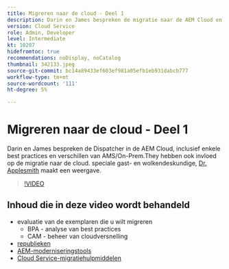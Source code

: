 ```yaml
---
title: Migreren naar de cloud - Deel 1
description: Darin en James bespreken de migratie naar de AEM Cloud en demonstreren enkele van de technieken.
version: Cloud Service
role: Admin, Developer
level: Intermediate
kt: 10207
hidefromtoc: true
recommendations: noDisplay, noCatalog
thumbnail: 342133.jpeg
source-git-commit: bc14a89433ef603ef981a05efb1eb931dabcb777
workflow-type: tm+mt
source-wordcount: '111'
ht-degree: 5%

---
```


# Migreren naar de cloud - Deel 1

Darin en James bespreken de Dispatcher in de AEM Cloud, inclusief enkele best practices en verschillen van AMS/On-Prem.They hebben ook invloed op de migratie naar de cloud. speciale gast- en wolkendeskundige, [Dr. Applesmith](https://twitter.com/DrApplesmith) maakt een weergave.

>[!VIDEO](https://video.tv.adobe.com/v/342133/?quality=12&learn=on)

## Inhoud die in deze video wordt behandeld

+ evaluatie van de exemplaren die u wilt migreren
   + BPA - analyse van best practices
   + CAM - beheer van cloudversnelling
+ [republieken](https://github.com/chetanmeh/oak-console-scripts/tree/master/src/main/groovy/repostats)
+ [AEM-moderniseringstools](https://opensource.adobe.com/aem-modernize-tools/)
+ [Cloud Service-migratiehulpmiddelen](https://github.com/adobe/aem-cloud-service-source-migration)
